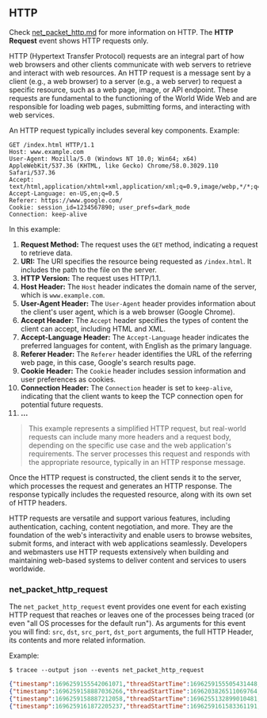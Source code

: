 ## HTTP

Check [net_packet_http.md](net_packet_http.md) for more information on HTTP. The
**HTTP Request** event shows HTTP requests only.

HTTP (Hypertext Transfer Protocol) requests are an integral part of how web
browsers and other clients communicate with web servers to retrieve and interact
with web resources. An HTTP request is a message sent by a client (e.g., a web
browser) to a server (e.g., a web server) to request a specific resource, such
as a web page, image, or API endpoint. These requests are fundamental to the
functioning of the World Wide Web and are responsible for loading web pages,
submitting forms, and interacting with web services.

An HTTP request typically includes several key components. Example:

```
GET /index.html HTTP/1.1
Host: www.example.com
User-Agent: Mozilla/5.0 (Windows NT 10.0; Win64; x64) AppleWebKit/537.36 (KHTML, like Gecko) Chrome/58.0.3029.110 Safari/537.36
Accept: text/html,application/xhtml+xml,application/xml;q=0.9,image/webp,*/*;q=0.8
Accept-Language: en-US,en;q=0.5
Referer: https://www.google.com/
Cookie: session_id=1234567890; user_prefs=dark_mode
Connection: keep-alive
```

In this example:

1. **Request Method:** The request uses the `GET` method, indicating a request to retrieve data.
2. **URI:** The URI specifies the resource being requested as `/index.html`. It includes the path to the file on the server.
3. **HTTP Version:** The request uses HTTP/1.1.
4. **Host Header:** The `Host` header indicates the domain name of the server, which is `www.example.com`.
5. **User-Agent Header:** The `User-Agent` header provides information about the client's user agent, which is a web browser (Google Chrome).
6. **Accept Header:** The `Accept` header specifies the types of content the client can accept, including HTML and XML.
7. **Accept-Language Header:** The `Accept-Language` header indicates the preferred languages for content, with English as the primary language.
8. **Referer Header:** The `Referer` header identifies the URL of the referring web page, in this case, Google's search results page.
9. **Cookie Header:** The `Cookie` header includes session information and user preferences as cookies.
10. **Connection Header:** The `Connection` header is set to `keep-alive`, indicating that the client wants to keep the TCP connection open for potential future requests.
11. **...**

> This example represents a simplified HTTP request, but real-world requests can include many more headers and a request body, depending on the specific use case and the web application's requirements. The server processes this request and responds with the appropriate resource, typically in an HTTP response message.

Once the HTTP request is constructed, the client sends it to the server, which
processes the request and generates an HTTP response. The response typically
includes the requested resource, along with its own set of HTTP headers.

HTTP requests are versatile and support various features, including
authentication, caching, content negotiation, and more. They are the foundation
of the web's interactivity and enable users to browse websites, submit forms,
and interact with web applications seamlessly. Developers and webmasters use
HTTP requests extensively when building and maintaining web-based systems to
deliver content and services to users worldwide.

### net_packet_http_request

The `net_packet_http_request` event provides one event for each existing HTTP
request that reaches or leaves one of the processes being traced (or even "all
OS processes for the default run"). As arguments for this event you will find:
`src`, `dst`, `src_port`, `dst_port` arguments, the full HTTP Header, its
contents and more related information.

Example:

```console
$ tracee --output json --events net_packet_http_request
```

```json
{"timestamp":1696259155542061071,"threadStartTime":1696259155505431448,"processorId":6,"processId":1055252,"cgroupId":5650,"threadId":1055252,"parentProcessId":1037836,"hostProcessId":1055252,"hostThreadId":1055252,"hostParentProcessId":1037836,"userId":1000,"mountNamespace":4026531841,"pidNamespace":4026531836,"processName":"curl","executable":{"path":""},"hostName":"rugged","containerId":"","container":{},"kubernetes":{},"eventId":"2010","eventName":"net_packet_http_request","matchedPolicies":[""],"argsNum":2,"returnValue":0,"syscall":"sendto","stackAddresses":[0],"contextFlags":{"containerStarted":false,"isCompat":false},"threadEntityId":3061510256,"processEntityId":3061510256,"parentEntityId":2142180145,"args":[{"name":"metadata","type":"trace.PktMeta","value":{"src_ip":"192.168.200.50","dst_ip":"142.251.129.36","src_port":50064,"dst_port":80,"protocol":6,"packet_len":129,"iface":"any"}},{"name":"http_request","type":"trace.ProtoHTTPRequest","value":{"method":"GET","protocol":"HTTP/1.1","host":"www.google.com","uri_path":"/","headers":{"Accept":["*/*"],"User-Agent":["curl/8.3.0"]},"content_length":0}}]}
{"timestamp":1696259158887036266,"threadStartTime":1696203826511069764,"processorId":7,"processId":963213,"cgroupId":5650,"threadId":963219,"parentProcessId":963208,"hostProcessId":963213,"hostThreadId":963219,"hostParentProcessId":963168,"userId":1000,"mountNamespace":4026531841,"pidNamespace":4026531836,"processName":"Chrome_ChildIOT","executable":{"path":""},"hostName":"rugged","containerId":"","container":{},"kubernetes":{},"eventId":"2010","eventName":"net_packet_http_request","matchedPolicies":[""],"argsNum":2,"returnValue":0,"syscall":"sendto","stackAddresses":[0],"contextFlags":{"containerStarted":false,"isCompat":false},"threadEntityId":2469898314,"processEntityId":1872563844,"parentEntityId":2821133720,"args":[{"name":"metadata","type":"trace.PktMeta","value":{"src_ip":"::1","dst_ip":"::1","src_port":49622,"dst_port":8000,"protocol":6,"packet_len":781,"iface":"any"}},{"name":"http_request","type":"trace.ProtoHTTPRequest","value":{"method":"GET","protocol":"HTTP/1.1","host":"localhost:8000","uri_path":"/livereload/600097443/600104814","headers":{"Accept":["*/*"],"Accept-Encoding":["gzip, deflate, br"],"Accept-Language":["en-US,en;q=0.9,pt-BR;q=0.8,pt;q=0.7"],"Connection":["keep-alive"],"Cookie":["org.cups.sid=12344c3a4fd11efabe2dba9519517966; unifises=monAplOcbPmRSi26LDgZiM7fZr31Xwuu; csrf_token=B86NGyz9RgNbLahz6tjrY4qrKdC4try5"],"Dnt":["1"],"Referer":["http://localhost:8000/tracee/docs/events/builtin/network/net_packet_ipv4/"],"Sec-Ch-Ua":["\"Google Chrome\";v=\"117\", \"Not;A=Brand\";v=\"8\", \"Chromium\";v=\"117\""],"Sec-Ch-Ua-Mobile":["?0"],"Sec-Ch-Ua-Platform":["\"Linux\""],"Sec-Fetch-Dest":["empty"],"Sec-Fetch-Mode":["cors"],"Sec-Fetch-Site":["same-origin"],"User-Agent":["Mozilla/5.0 (X11; Linux x86_64) AppleWebKit/537.36 (KHTML, like Gecko) Chrome/117.0.0.0 Safari/537.36"]},"content_length":0}}]}
{"timestamp":1696259158887212058,"threadStartTime":1696255132899010481,"processorId":3,"processId":1022747,"cgroupId":5142,"threadId":1035048,"parentProcessId":1022554,"hostProcessId":1022747,"hostThreadId":1035048,"hostParentProcessId":1302,"userId":0,"mountNamespace":4026531841,"pidNamespace":4026531836,"processName":"docker-proxy","executable":{"path":""},"hostName":"rugged","containerId":"","container":{},"kubernetes":{},"eventId":"2010","eventName":"net_packet_http_request","matchedPolicies":[""],"argsNum":2,"returnValue":0,"syscall":"socket","stackAddresses":[0],"contextFlags":{"containerStarted":false,"isCompat":false},"threadEntityId":2934239730,"processEntityId":3554267035,"parentEntityId":3216747323,"args":[{"name":"metadata","type":"trace.PktMeta","value":{"src_ip":"172.17.0.1","dst_ip":"172.17.0.3","src_port":53870,"dst_port":8000,"protocol":6,"packet_len":801,"iface":"any"}},{"name":"http_request","type":"trace.ProtoHTTPRequest","value":{"method":"GET","protocol":"HTTP/1.1","host":"localhost:8000","uri_path":"/livereload/600097443/600104814","headers":{"Accept":["*/*"],"Accept-Encoding":["gzip, deflate, br"],"Accept-Language":["en-US,en;q=0.9,pt-BR;q=0.8,pt;q=0.7"],"Connection":["keep-alive"],"Cookie":["org.cups.sid=12344c3a4ed12efabe2dba9519517966; unifises=monAplOcbPmRSi26LDgZiM7fZr31Xwuu; csrf_token=B86NGyz9RgNbLahz6tjrY4qrKdC4try5"],"Dnt":["1"],"Referer":["http://localhost:8000/tracee/docs/events/builtin/network/net_packet_ipv4/"],"Sec-Ch-Ua":["\"Google Chrome\";v=\"117\", \"Not;A=Brand\";v=\"8\", \"Chromium\";v=\"117\""],"Sec-Ch-Ua-Mobile":["?0"],"Sec-Ch-Ua-Platform":["\"Linux\""],"Sec-Fetch-Dest":["empty"],"Sec-Fetch-Mode":["cors"],"Sec-Fetch-Site":["same-origin"],"User-Agent":["Mozilla/5.0 (X11; Linux x86_64) AppleWebKit/537.36 (KHTML, like Gecko) Chrome/117.0.0.0 Safari/537.36"]},"content_length":0}}]}
{"timestamp":1696259161872205237,"threadStartTime":1696259161583361191,"processorId":0,"processId":1055283,"cgroupId":5650,"threadId":1055283,"parentProcessId":1037836,"hostProcessId":1055283,"hostThreadId":1055283,"hostParentProcessId":1037836,"userId":1000,"mountNamespace":4026531841,"pidNamespace":4026531836,"processName":"curl","executable":{"path":""},"hostName":"rugged","containerId":"","container":{},"kubernetes":{},"eventId":"2010","eventName":"net_packet_http_request","matchedPolicies":[""],"argsNum":2,"returnValue":0,"syscall":"sendto","stackAddresses":[0],"contextFlags":{"containerStarted":false,"isCompat":false},"threadEntityId":4056179853,"processEntityId":4056179853,"parentEntityId":2142180145,"args":[{"name":"metadata","type":"trace.PktMeta","value":{"src_ip":"192.168.200.50","dst_ip":"95.217.163.246","src_port":53810,"dst_port":80,"protocol":6,"packet_len":132,"iface":"any"}},{"name":"http_request","type":"trace.ProtoHTTPRequest","value":{"method":"GET","protocol":"HTTP/1.1","host":"www.archlinux.org","uri_path":"/","headers":{"Accept":["*/*"],"User-Agent":["curl/8.3.0"]},"content_length":0}}]}
```
